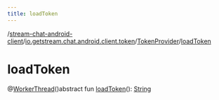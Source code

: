 ```yaml
---
title: loadToken
---
```

/[stream-chat-android-client](../../index.md)/[io.getstream.chat.android.client.token](../index.md)/[TokenProvider](index.md)/[loadToken](loadToken.md)  
  
  
  
# loadToken  
@[WorkerThread](https://developer.android.com/reference/kotlin/androidx/annotation/WorkerThread.html)()abstract fun [loadToken](loadToken.md)(): [String](https://kotlinlang.org/api/latest/jvm/stdlib/kotlin/-string/index.html)
